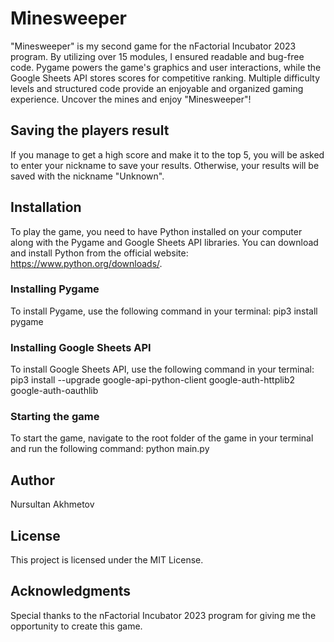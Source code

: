 # Minesweeper

"Minesweeper" is my second game for the nFactorial Incubator 2023 program. By utilizing over 15 modules, I ensured readable and bug-free code. Pygame powers the game's graphics and user interactions, while the Google Sheets API stores scores for competitive ranking. Multiple difficulty levels and structured code provide an enjoyable and organized gaming experience. Uncover the mines and enjoy "Minesweeper"!

## Saving the players result
If you manage to get a high score and make it to the top 5, you will be asked to enter your nickname to save your results. Otherwise, your results will be saved with the nickname "Unknown".

## Installation
To play the game, you need to have Python installed on your computer along with the Pygame and Google Sheets API libraries. You can download and install Python from the official website: https://www.python.org/downloads/.

### Installing Pygame
To install Pygame, use the following command in your terminal:
pip3 install pygame

### Installing Google Sheets API
To install Google Sheets API, use the following command in your terminal:
pip3 install --upgrade google-api-python-client google-auth-httplib2 google-auth-oauthlib

### Starting the game
To start the game, navigate to the root folder of the game in your terminal and run the following command:
python main.py

## Author
Nursultan Akhmetov

## License
This project is licensed under the MIT License.

## Acknowledgments
Special thanks to the nFactorial Incubator 2023 program for giving me the opportunity to create this game.